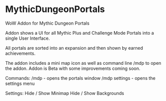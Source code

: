 # MythicDungeonPortals
WoW Addon for Mythic Dungeon Portals 

Addon shows a UI for all Mythic Plus and Challenge Mode Portals into a single User Interface. 

All portals are sorted into an expansion and then shown by earned achievements.

The addon includes a mini map icon as well as command line /mdp to open the addon.
Addon is Beta with some improvements coming soon.

Commands:
/mdp - opens the portals window
/mdp settings - opens the settings menu

Settings:
Hide / Show Minimap
Hide / Show Backgrounds